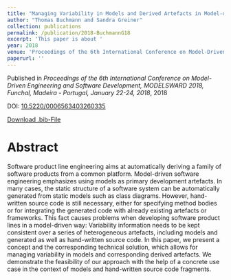 ```yaml
---
title: "Managing Variability in Models and Derived Artefacts in Model-driven Software Product Lines"
author: "Thomas Buchmann and Sandra Greiner"
collection: publications
permalink: /publication/2018-BuchmannG18
excerpt: 'This paper is about '
year: 2018
venue: 'Proceedings of the 6th International Conference on Model-Driven Engineering and Software Development, MODELSWARD 2018, Funchal, Madeira - Portugal, January 22-24, 2018'
paperurl: ''
---
```


Published in *Proceedings of the 6th International Conference on Model-Driven Engineering and Software Development, MODELSWARD 2018, Funchal, Madeira - Portugal, January 22-24, 2018*, 2018

DOI: [10.5220/0006563403260335](https://doi.org/10.5220/0006563403260335)

[Download .bib-File](https://tbuchmann.github.io/files/BuchmannG18.bib)

Abstract
=====

Software product line engineering aims at automatically deriving a family of software products from a common platform. Model-driven software engineering emphasizes using models as primary development artefacts. In many cases, the static structure of a software system can be automatically generated from static models such as class diagrams. However, hand-written source code is still necessary, either for specifying method bodies or for integrating the generated code with already existing artefacts or frameworks. This fact causes problems when developing software product lines in a model-driven way: Variability information needs to be kept consistent over a series of heterogeneous artefacts, including models and generated as well as hand-written source code. In this paper, we present a concept and the corresponding technical solution, which allows for managing variability in models and corresponding derived artefacts. We demonstrate the feasibility of our approach with the help of a concrete use case in the context of models and hand-written source code fragments. 